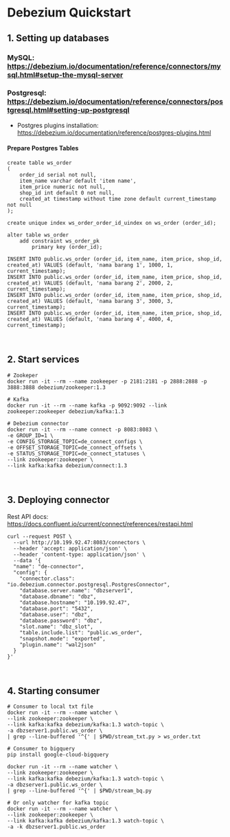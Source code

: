 # Debezium Quickstart

## 1. Setting up databases
### MySQL: https://debezium.io/documentation/reference/connectors/mysql.html#setup-the-mysql-server
### Postgresql: https://debezium.io/documentation/reference/connectors/postgresql.html#setting-up-postgresql
- Postgres plugins installation: https://debezium.io/documentation/reference/postgres-plugins.html

#### Prepare Postgres Tables
```(sql)
create table ws_order
(
	order_id serial not null,
	item_name varchar default 'item name',
	item_price numeric not null,
	shop_id int default 0 not null,
	created_at timestamp without time zone default current_timestamp not null
);

create unique index ws_order_order_id_uindex on ws_order (order_id);

alter table ws_order
	add constraint ws_order_pk
		primary key (order_id);

INSERT INTO public.ws_order (order_id, item_name, item_price, shop_id, created_at) VALUES (default, 'nama barang 1', 1000, 1, current_timestamp);
INSERT INTO public.ws_order (order_id, item_name, item_price, shop_id, created_at) VALUES (default, 'nama barang 2', 2000, 2, current_timestamp);
INSERT INTO public.ws_order (order_id, item_name, item_price, shop_id, created_at) VALUES (default, 'nama barang 3', 3000, 3, current_timestamp);
INSERT INTO public.ws_order (order_id, item_name, item_price, shop_id, created_at) VALUES (default, 'nama barang 4', 4000, 4, current_timestamp);

```
&nbsp;
## 2. Start services
```(bash)
# Zookeper
docker run -it --rm --name zookeeper -p 2181:2181 -p 2888:2888 -p 3888:3888 debezium/zookeeper:1.3

# Kafka
docker run -it --rm --name kafka -p 9092:9092 --link zookeeper:zookeeper debezium/kafka:1.3

# Debezium connector
docker run -it --rm --name connect -p 8083:8083 \
-e GROUP_ID=1 \
-e CONFIG_STORAGE_TOPIC=de_connect_configs \
-e OFFSET_STORAGE_TOPIC=de_connect_offsets \
-e STATUS_STORAGE_TOPIC=de_connect_statuses \
--link zookeeper:zookeeper \
--link kafka:kafka debezium/connect:1.3
```
&nbsp;
## 3. Deploying connector
Rest API docs: https://docs.confluent.io/current/connect/references/restapi.html
```(bash)
curl --request POST \
  --url http://10.199.92.47:8083/connectors \
  --header 'accept: application/json' \
  --header 'content-type: application/json' \
  --data '{
  "name": "de-connector",
  "config": {
    "connector.class": "io.debezium.connector.postgresql.PostgresConnector",
    "database.server.name": "dbzserver1",
    "database.dbname": "dbz",
    "database.hostname": "10.199.92.47",
    "database.port": "5432",
    "database.user": "dbz",
    "database.password": "dbz",
    "slot.name": "dbz_slot",
    "table.include.list": "public.ws_order",
    "snapshot.mode": "exported",
    "plugin.name": "wal2json"
  }
}'
```
&nbsp;
## 4. Starting consumer
```(bash)
# Consumer to local txt file
docker run -it --rm --name watcher \
--link zookeeper:zookeeper \
--link kafka:kafka debezium/kafka:1.3 watch-topic \
-a dbzserver1.public.ws_order \
| grep --line-buffered '^{' | $PWD/stream_txt.py > ws_order.txt

# Consumer to bigquery
pip install google-cloud-bigquery

docker run -it --rm --name watcher \
--link zookeeper:zookeeper \
--link kafka:kafka debezium/kafka:1.3 watch-topic \
-a dbzserver1.public.ws_order \
| grep --line-buffered '^{' | $PWD/stream_bq.py

# Or only watcher for kafka topic
docker run -it --rm --name watcher \
--link zookeeper:zookeeper \
--link kafka:kafka debezium/kafka:1.3 watch-topic \
-a -k dbzserver1.public.ws_order 
```